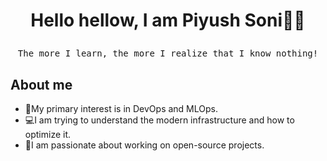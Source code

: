 # <p align="center"> Hello hellow, I am Piyush Soni👋😃 </p>
<p align="center"><samp>The  more I learn, the more I realize that I know nothing!</samp></p>

## About me
* 🏀My primary interest is in DevOps and MLOps.
* 💻I am trying to understand the modern infrastructure and how to optimize it.
* 🚀I am passionate about working on open-source projects.
